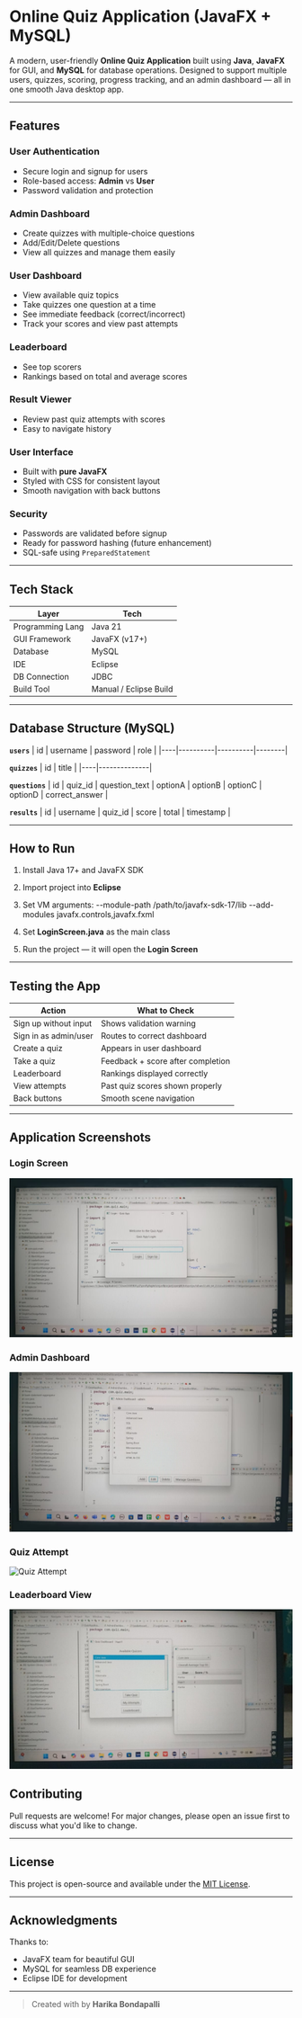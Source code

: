 #  Online Quiz Application (JavaFX + MySQL)

A modern, user-friendly **Online Quiz Application** built using **Java**, **JavaFX** for GUI, and **MySQL** for database operations. Designed to support multiple users, quizzes, scoring, progress tracking, and an admin dashboard — all in one smooth Java desktop app.

---

##  Features

###  User Authentication
- Secure login and signup for users
- Role-based access: **Admin** vs **User**
- Password validation and protection

###  Admin Dashboard
- Create quizzes with multiple-choice questions
- Add/Edit/Delete questions
- View all quizzes and manage them easily

###  User Dashboard
- View available quiz topics
- Take quizzes one question at a time
- See immediate feedback (correct/incorrect)
- Track your scores and view past attempts

###  Leaderboard
- See top scorers
- Rankings based on total and average scores

###  Result Viewer
- Review past quiz attempts with scores
- Easy to navigate history

###  User Interface
- Built with **pure JavaFX**
- Styled with CSS for consistent layout
- Smooth navigation with back buttons

###  Security
- Passwords are validated before signup
- Ready for password hashing (future enhancement)
- SQL-safe using `PreparedStatement`

---

##  Tech Stack

| Layer            | Tech                       |
|------------------|----------------------------|
| Programming Lang | Java 21                    |
| GUI Framework    | JavaFX (v17+)              |
| Database         | MySQL                      |
| IDE              | Eclipse                    |
| DB Connection    | JDBC                       |
| Build Tool       | Manual / Eclipse Build     |

---

##  Database Structure (MySQL)

**`users`**
| id | username | password | role   |
|----|----------|----------|--------|

**`quizzes`**
| id | title        |
|----|--------------|

**`questions`**
| id | quiz_id | question_text | optionA | optionB | optionC | optionD | correct_answer |

**`results`**
| id | username | quiz_id | score | total | timestamp |

---

##  How to Run

1.  Install Java 17+ and JavaFX SDK
2.  Import project into **Eclipse**
3.  Set VM arguments:
--module-path /path/to/javafx-sdk-17/lib --add-modules javafx.controls,javafx.fxml

4.  Set **LoginScreen.java** as the main class
5.  Run the project — it will open the **Login Screen**

---

##  Testing the App

| Action                     | What to Check                        |
|----------------------------|--------------------------------------|
| Sign up without input      | Shows validation warning             |
| Sign in as admin/user      | Routes to correct dashboard          |
| Create a quiz              | Appears in user dashboard            |
| Take a quiz                | Feedback + score after completion    |
| Leaderboard                | Rankings displayed correctly         |
| View attempts              | Past quiz scores shown properly      |
| Back buttons               | Smooth scene navigation              |

---
## Application Screenshots

### Login Screen
![Login Screen](Assets/admin_login.jpeg)

### Admin Dashboard
![Admin Dashboard](Assets/admin_dashboard.jpeg)

###  Quiz Attempt
![Quiz Attempt](Assets/quiz_attempt.jpeg)

###  Leaderboard View
![Leaderboard](Assets/leaderboard.jpeg)

## Contributing

Pull requests are welcome! For major changes, please open an issue first to discuss what you'd like to change.

---

## License

This project is open-source and available under the [MIT License](LICENSE).

---

## Acknowledgments

Thanks to:
- JavaFX team for beautiful GUI
- MySQL for seamless DB experience
- Eclipse IDE for development

---

> Created with by **Harika Bondapalli**


